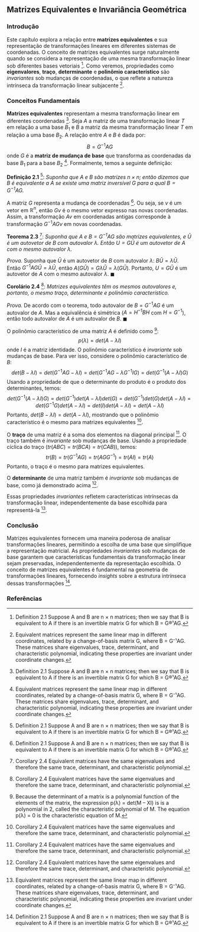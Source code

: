 ## Matrizes Equivalentes e Invariância Geométrica

### Introdução
Este capítulo explora a relação entre **matrizes equivalentes** e sua representação de transformações lineares em diferentes sistemas de coordenadas. O conceito de matrizes equivalentes surge naturalmente quando se considera a representação de uma mesma transformação linear sob diferentes bases vetoriais [^33]. Como veremos, propriedades como **eigenvalores**, **traço**, **determinante** e **polinômio característico** são *invariantes* sob mudanças de coordenadas, o que reflete a natureza intrínseca da transformação linear subjacente [^1].

### Conceitos Fundamentais
**Matrizes equivalentes** representam a mesma transformação linear em diferentes coordenadas [^33]. Seja $A$ a matriz de uma transformação linear $T$ em relação a uma base $B_1$ e $B$ a matriz da mesma transformação linear $T$ em relação a uma base $B_2$. A relação entre $A$ e $B$ é dada por:
$$B = G^{-1}AG$$
onde $G$ é a **matriz de mudança de base** que transforma as coordenadas da base $B_1$ para a base $B_2$ [^1]. Formalmente, temos a seguinte definição:

**Definição 2.1** [^33]: *Suponha que A e B são matrizes $n \times n$; então dizemos que B é equivalente a A se existe uma matriz inversível G para a qual $B = G^{-1}AG$.*

A matriz $G$ representa a mudança de coordenadas [^33]. Ou seja, se $v$ é um vetor em $\mathbb{R}^n$, então $Gv$ é o mesmo vetor expresso nas novas coordenadas. Assim, a transformação $Av$ em coordenadas antigas corresponde à transformação $G^{-1}AGv$ em novas coordenadas.

**Teorema 2.3** [^36]: *Suponha que A e $B = G^{-1}AG$ são matrizes equivalentes, e $\bar{U}$ é um autovetor de B com autovalor $\lambda$. Então $U = G\bar{U}$ é um autovetor de A com o mesmo autovalor $\lambda$.*

*Prova.* Suponha que $\bar{U}$ é um autovetor de $B$ com autovalor $\lambda$: $B\bar{U} = \lambda\bar{U}$. Então $G^{-1}AG\bar{U} = \lambda\bar{U}$, então $A(G\bar{U}) = G\lambda\bar{U} = \lambda(G\bar{U})$. Portanto, $U = G\bar{U}$ é um autovetor de $A$ com o mesmo autovalor $\lambda$. $\blacksquare$

**Corolário 2.4** [^36]: *Matrizes equivalentes têm os mesmos autovalores e, portanto, o mesmo traço, determinante e polinômio característico.*

*Prova.* De acordo com o teorema, todo autovalor de $B = G^{-1}AG$ é um autovalor de $A$. Mas a equivalência é simétrica ($A = H^{-1}BH$ com $H = G^{-1}$), então todo autovalor de $A$ é um autovalor de $B$. $\blacksquare$

O polinômio característico de uma matriz $A$ é definido como [^35]:
$$p(\lambda) = det(A - \lambda I)$$
onde $I$ é a matriz identidade. O polinômio característico é *invariante* sob mudanças de base. Para ver isso, considere o polinômio característico de $B$:
$$det(B - \lambda I) = det(G^{-1}AG - \lambda I) = det(G^{-1}AG - \lambda G^{-1}IG) = det(G^{-1}(A - \lambda I)G)$$
Usando a propriedade de que o determinante do produto é o produto dos determinantes, temos:
$$det(G^{-1}(A - \lambda I)G) = det(G^{-1})det(A - \lambda I)det(G) = det(G^{-1})det(G)det(A - \lambda I) = det(G^{-1}G)det(A - \lambda I) = det(I)det(A - \lambda I) = det(A - \lambda I)$$
Portanto, $det(B - \lambda I) = det(A - \lambda I)$, mostrando que o polinômio característico é o mesmo para matrizes equivalentes [^36].

O **traço** de uma matriz é a soma dos elementos na diagonal principal [^36]. O traço também é *invariante* sob mudanças de base. Usando a propriedade cíclica do traço ($tr(ABC) = tr(BCA) = tr(CAB)$), temos:
$$tr(B) = tr(G^{-1}AG) = tr(AGG^{-1}) = tr(AI) = tr(A)$$
Portanto, o traço é o mesmo para matrizes equivalentes.

O **determinante** de uma matriz também é *invariante* sob mudanças de base, como já demonstrado acima [^36].

Essas propriedades *invariantes* refletem características intrínsecas da transformação linear, independentemente da base escolhida para representá-la [^1].

### Conclusão
Matrizes equivalentes fornecem uma maneira poderosa de analisar transformações lineares, permitindo a escolha de uma base que simplifique a representação matricial. As propriedades *invariantes* sob mudanças de base garantem que características fundamentais da transformação linear sejam preservadas, independentemente da representação escolhida. O conceito de matrizes equivalentes é fundamental na geometria de transformações lineares, fornecendo *insights* sobre a estrutura intrínseca dessas transformações [^33].
### Referências
[^1]: Equivalent matrices represent the same linear map in different coordinates, related by a change-of-basis matrix G, where B = G⁻¹AG. These matrices share eigenvalues, trace, determinant, and characteristic polynomial, indicating these properties are invariant under coordinate changes.
[^33]: Definition 2.1 Suppose A and B are n × n matrices; then we say that B is equivalent to A if there is an invertible matrix G for which B = G®¹AG.
[^35]: Because the determinant of a matrix is a polynomial function of the elements of the matrix, the expression p(λ) = det(M – XI) is is a polynomial in 2, called the characteristic polynomial of M. The equation p(λ) = 0 is the characteristic equation of M.
[^36]: Corollary 2.4 Equivalent matrices have the same eigenvalues and therefore the same trace, determinant, and characteristic polynomial.
<!-- END -->